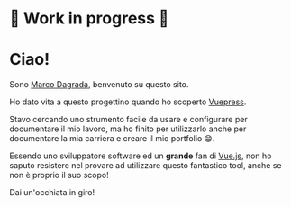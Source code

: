 # 🚧 Work in progress 🚧

# Ciao!
Sono [Marco Dagrada](https://www.linkedin.com/in/marcodagrada/), benvenuto su questo sito.

Ho dato vita a questo progettino quando ho scoperto [Vuepress](https://vuepress.vuejs.org/).

Stavo cercando uno strumento facile da usare e configurare per documentare il mio lavoro, ma ho finito per utilizzarlo anche per documentare la mia carriera e creare il mio portfolio :grin:.

Essendo uno sviluppatore software ed un **grande** fan di [Vue.js](https://vuejs.org/), non ho saputo resistere nel provare ad utilizzare questo fantastico tool, anche se non è proprio il suo scopo!

Dai un'occhiata in giro!